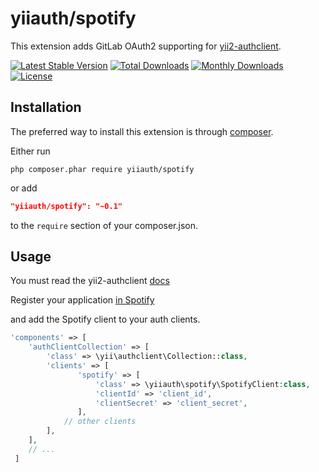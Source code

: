 # yiiauth/spotify

This extension adds GitLab OAuth2 supporting for [yii2-authclient](https://github.com/yiisoft/yii2-authclient).

[![Latest Stable Version](https://poser.pugx.org/yiiauth/spotify/v/stable)](https://packagist.org/packages/yiiauth/spotify)
[![Total Downloads](https://poser.pugx.org/yiiauth/spotify/downloads)](https://packagist.org/packages/yiiauth/spotify)
[![Monthly Downloads](https://poser.pugx.org/yiiauth/spotify/d/monthly)](https://packagist.org/packages/yiiauth/spotify)
[![License](https://poser.pugx.org/yiiauth/spotify/license)](https://packagist.org/packages/yiiauth/spotify)

## Installation

The preferred way to install this extension is through [composer](http://getcomposer.org/download/).

Either run

```
php composer.phar require yiiauth/spotify
```

or add

```json
"yiiauth/spotify": "~0.1"
```

to the `require` section of your composer.json.

## Usage

You must read the yii2-authclient [docs](https://github.com/yiisoft/yii2/blob/master/docs/guide/security-auth-clients.md)

Register your application [in Spotify](https://beta.developer.spotify.com/dashboard)

and add the Spotify client to your auth clients.

```php
'components' => [
    'authClientCollection' => [
        'class' => \yii\authclient\Collection::class,
        'clients' => [
               'spotify' => [
                   'class' => \yiiauth\spotify\SpotifyClient:class,
                   'clientId' => 'client_id',
                   'clientSecret' => 'client_secret',
               ],
            // other clients
        ],
    ],
    // ...
 ]
 ```